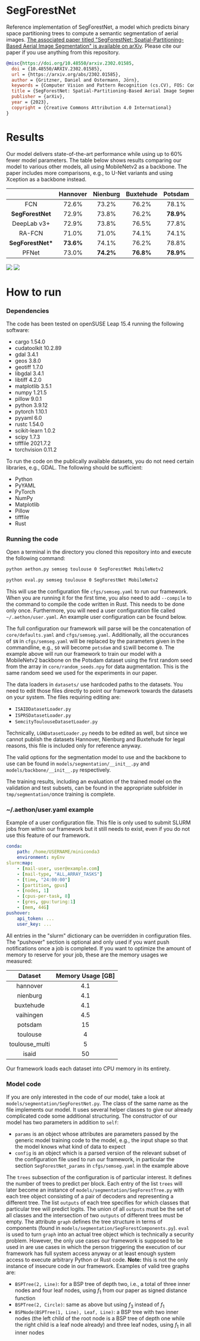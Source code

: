 # SegForestNet
Reference implementation of SegForestNet, a model which predicts binary space partitioning trees to compute a semantic segmentation of aerial images. [The associated paper titled "SegForestNet: Spatial-Partitioning-Based Aerial Image Segmentation" is available on arXiv](https://arxiv.org/abs/2302.01585). Please cite our paper if you use anything from this repository.

```bibtex
@misc{https://doi.org/10.48550/arxiv.2302.01585,
  doi = {10.48550/ARXIV.2302.01585},
  url = {https://arxiv.org/abs/2302.01585},
  author = {Gritzner, Daniel and Ostermann, Jörn},
  keywords = {Computer Vision and Pattern Recognition (cs.CV), FOS: Computer and information sciences, FOS: Computer and information sciences, I.5.4},
  title = {SegForestNet: Spatial-Partitioning-Based Aerial Image Segmentation},
  publisher = {arXiv},
  year = {2023},
  copyright = {Creative Commons Attribution 4.0 International}
}
```

# Results
Our model delivers state-of-the-art performance while using up to 60% fewer model parameters. The table below shows results comparing our model to various other models, all using MobileNetv2 as a backbone. The paper includes more comparisons, e.g., to U-Net variants and using Xception as a backbone instead.

| | Hannover | Nienburg | Buxtehude | Potsdam | Vaihingen | Toulouse | iSAID |
| :----: | :----: | :----: | :----: | :----: | :----: | :----: | :----: |
| FCN | 72.6% | 73.2% | 76.2% | 78.1% | 72.0% | 54.1% | 38.3% |
| __SegForestNet__ | 72.9% | 73.8% | 76.2% | **78.9%** | 72.9% | 52.9% | 44.5% |
| DeepLab v3+ | 72.9% | 73.8% | 76.5% | 77.8% | 72.2% | 52.8% | 34.9% |
| RA-FCN | 71.0% | 71.0% | 74.1% | 74.1% | 70.3% | 49.4% | 35.4% |
| __SegForestNet*__ | **73.6%** | 74.1% | 76.2% | 78.8% | **72.9%** | **54.2%** | 42.8% |
| PFNet | 73.0% | **74.2%** | **76.8%** | **78.9%** | 72.6% | 53.9% | **45.8%** |

![](miou.png)
![](samples.png)

# How to run
### Dependencies
The code has been tested on openSUSE Leap 15.4 running the following software:
* cargo 1.54.0
* cudatoolkit 10.2.89
* gdal 3.4.1
* geos 3.8.0
* geotiff 1.7.0
* libgdal 3.4.1
* libtiff 4.2.0
* matplotlib 3.5.1
* numpy 1.21.5
* pillow 9.0.1
* python 3.9.12
* pytorch 1.10.1
* pyyaml 6.0
* rustc 1.54.0
* scikit-learn 1.0.2
* scipy 1.7.3
* tifffile 2021.7.2
* torchvision 0.11.2

To run the code on the publically available datasets, you do not need certain libraries, e.g., GDAL. The following should be sufficient:
* Python
* PyYAML
* PyTorch
* NumPy
* Matplotlib
* Pillow
* tifffile
* Rust

### Running the code
Open a terminal in the directory you cloned this repository into and execute the following command:

```sh
python aethon.py semseg toulouse 0 SegForestNet MobileNetv2
```
```sh
python eval.py semseg toulouse 0 SegForestNet MobileNetv2
```

This will use the configuration file ```cfgs/semseg.yaml``` to run our framework. When you are running it for the first time, you also need to add ```--compile``` to the command to compile the code written in Rust. This needs to be done only once. Furthermore, you will need a user configuration file called ```~/.aethon/user.yaml```. An example user configuration can be found below.

The full configuration our framework will parse will be the concatenation of ```core/defaults.yaml``` and ```cfgs/semseg.yaml```. Additionally, all the occurances of ```$N``` in ```cfgs/semseg.yaml``` will be replaced by the parameters given in the commandline, e.g., ```$0``` will become ```potsdam``` and ```$1```will become ```0```. The example above will run our framework to train our model with a MobileNetv2 backbone on the Potsdam dataset using the first random seed from the array in ```core/random_seeds.npy``` for data augmentation. This is the same random seed we used for the experiments in our paper.

The data loaders in ```datasets/``` use hardcoded paths to the datasets. You need to edit those files directly to point our framework towards the datasets on your system. The files requiring editing are:
* ```ISAIDDatasetLoader.py```
* ```ISPRSDatasetLoader.py```
* ```SemcityToulouseDatasetLoader.py```

Technically, ```LGNDatasetLoader.py``` needs to be edited as well, but since we cannot publish the datasets Hannover, Nienburg and Buxtehude for legal reasons, this file is included only for reference anyway.

The valid options for the segmentation model to use and the backbone to use can be found in ```models/segmentation/__init__.py``` and ```models/backbone/__init__.py``` respectively.

The training results, including an evaluation of the trained model on the validation and test subsets, can be found in the appropriate subfolder in ```tmp/segmentation/```once training is complete.

### ~/.aethon/user.yaml example
Example of a user configuration file. This file is only used to submit SLURM jobs from within our framework but it still needs to exist, even if you do not use this feature of our framework.

```yaml
conda:
    path: /home/USERNAME/miniconda3
    environment: myEnv
slurm:map:
    - [mail-user, user@example.com]
    - [mail-type, "ALL,ARRAY_TASKS"]
    - [time, "24:00:00"]
    - [partition, gpus]
    - [nodes, 1]
    - [cpus-per-task, 8]
    - [gres, gpu:turing:1]
    - [mem, 44G]
pushover:
    api_token: ...
    user_key: ...
```

All entries in the "slurm" dictionary can be overridden in configuration files. The "pushover" section is optional and only used if you want push notifications once a job is completed. If you want to optimize the amount of memory to reserve for your job, these are the memory usages we measured:

| Dataset | Memory Usage [GB] |
| :---: | :---: |
| hannover | 4.1 |
| nienburg | 4.1 |
| buxtehude | 4.1 |
| vaihingen | 4.5 |
| potsdam | 15 |
| toulouse | 4 |
| toulouse_multi | 5 |
| isaid | 50 |

Our framework loads each dataset into CPU memory in its entirety.

### Model code
If you are only interested in the code of our model, take a look at ```models/segmentation/SegForestNet.py```. The class of the same name as the file implements our model. It uses several helper classes to give our already complicated code some additional structuring. The constructor of our model has two parameters in addition to ```self```:
* ```params``` is an object whose attributes are parameters passed by the generic model training code to the model, e.g., the input shape so that the model knows what kind of data to expect
* ```config``` is an object which is a parsed version of the relevant subset of the configuration file used to run our framework, in particular the section ```SegForestNet_params``` in ```cfgs/semseg.yaml``` in the example above

The ```trees``` subsection of the configuration is of particular interest. It defines the number of trees to predict per block. Each entry of the list ```trees``` will later become an instance of ```models/segmentation/SegForestTree.py``` with each tree object consisting of a pair of decoders and representing a different tree. The list ```outputs``` of each tree specifies for which classes that particular tree will predict logits. The union of all ```outputs``` must be the set of all classes and the intersection of two ```outputs``` of different trees must be empty. The attribute ```graph``` defines the tree structure in terms of components (found in ```models/segmentation/SegForestComponents.py```). ```eval``` is used to turn ```graph``` into an actual tree object which is technically a security problem. However, the only use cases our framework is supposed to be used in are use cases in which the person triggering the execution of our framework has full system access anyway or at least enough system access to execute arbitrary Python or Rust code. **Note:** this is not the only instance of insecure code in our framework. Examples of valid tree graphs are:
* ```BSPTree(2, Line)```: for a BSP tree of depth two, i.e., a total of three inner nodes and four leaf nodes, using $f_1$ from our paper as signed distance function
* ```BSPTree(2, Circle)```: same as above but using $f_3$ instead of $f_1$
* ```BSPNode(BSPTree(1, Line), Leaf, Line)```: a BSP tree with two inner nodes (the left child of the root node is a BSP tree of depth one while the right child is a leaf node already) and three leaf nodes, using $f_1$ in all inner nodes

